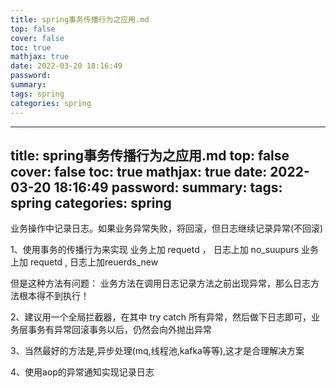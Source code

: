 ```yaml
---
title: spring事务传播行为之应用.md
top: false
cover: false
toc: true
mathjax: true
date: 2022-03-20 18:16:49
password:
summary:
tags: spring
categories: spring
---
```

---
title: spring事务传播行为之应用.md
top: false
cover: false
toc: true
mathjax: true
date: 2022-03-20 18:16:49
password:
summary:
tags: spring
categories: spring
---
业务操作中记录日志。如果业务异常失败，将回滚，但日志继续记录异常(不回滚)

1、使用事务的传播行为来实现
业务上加 requetd ， 日志上加 no_suupurs
业务上加 requetd , 日志上加reuerds_new

但是这种方法有问题： 业务方法在调用日志记录方法之前出现异常，那么日志方法根本得不到执行！



2、建议用一个全局拦截器，在其中 try catch 所有异常，然后做下日志即可，业务层事务有异常回滚事务以后，仍然会向外抛出异常



3、当然最好的方法是,异步处理(mq,线程池,kafka等等),这才是合理解决方案


4、使用aop的异常通知实现记录日志
